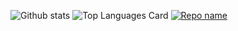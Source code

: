 ![Github stats](https://github-readme-stats.vercel.app/api?username=raisaken&show_icons=true&theme=algolia&count_private=true)
![Top Languages Card](https://github-readme-stats.vercel.app/api/top-langs/?username=raisaken)
[![Repo name](https://github-readme-stats.vercel.app/api/pin/?username=raisaken&repo=An4softDigitalClassReactWebsite&theme=algolia)](https://github.com/raisaken/An4softDigitalClassReactWebsite)

